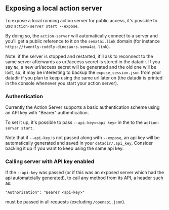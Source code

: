 ## Exposing a local action server

To expose a local running action server for public access, it's possible
to use `action-server start --expose`.

By doing so, the `action-server` will automatically connect to a
server and you'll get a public reference to it on the `sema4ai.link` domain
(for instance `https://twently-cuddly-dinosaurs.sema4ai.link`).

Note: if the server is stopped and restarted, it'll ask to reconnect to
the same server afterwards as url/access secret is stored in the datadir.
If you say `No`, a new url/access secret will be generated and the old
one will be lost, so, it may be interesting to backup the `expose_session.json`
from your datadir if you plan to keep using the same url later on (the datadir is
printed in the console whenever you start your action server).

### Authentication

Currently the Action Server supports a basic authentication scheme using
an API key with "Bearer" authentication.

To set it up, it's possible to pass `--api-key=<api key>` in the
to the `action-server start`.

Note that if `--api-key` is not passed along with `--expose`, an
api key will be automatically generated and saved in your `datadir/.api_key`.
Consider backing it up if you want to keep using the same api key.

### Calling server with API key enabled

If the `--api-key` was passed (or if this was an exposed server which
had the api automatcially generated), to call any method from its API,
a header such as:

`"Authorization": "Bearer <api-key>"`

must be passed in all requests (excluding `/openapi.json`).

